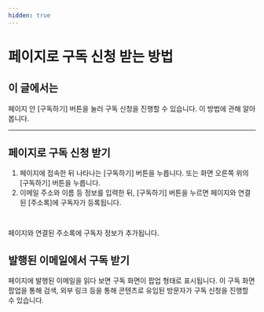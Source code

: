```yaml
---
hidden: true
---
```


# 페이지로 구독 신청 받는 방법

## 이 글에서는

페이지 안 \[구독하기] 버튼을 눌러 구독 신청을 진행할 수 있습니다. 이 방법에 관해 알아봅니다.

***

## 페이지로 구독 신청 받기

1. 페이지에 접속한 뒤 나타나는 \[구독하기] 버튼을 누릅니다. 또는 화면 오른쪽 위의 \[구독하기] 버튼을 누릅니다.
2. 이메일 주소와 이름 등 정보를 입력한 뒤, \[구독하기] 버튼을 누르면 페이지와 연결된 \[주소록]에 구독자가 등록됩니다.

<div><figure><img src="../../.gitbook/assets/페이지 구독하기 (4).png" alt=""><figcaption></figcaption></figure> <figure><img src="../../.gitbook/assets/페이지 구독하기 (5) (1).png" alt=""><figcaption></figcaption></figure></div>

페이지와 연결된 주소록에 구독자 정보가 추가됩니다.



## 발행된 이메일에서 구독 받기

페이지에 발행된 이메일을 읽다 보면 구독 화면이 팝업 형태로 표시됩니다. 이 구독 화면 팝업을 통해 검색, 외부 링크 등을 통해 콘텐츠로 유입된 방문자가 구독 신청을 진행할 수 있습니다.

<figure><img src="../../.gitbook/assets/페이지 (1).png" alt=""><figcaption></figcaption></figure>
